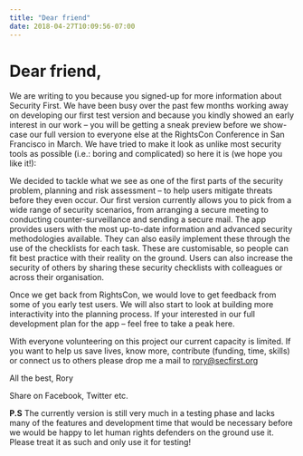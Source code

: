 ```yaml
---
title: "Dear friend"
date: 2018-04-27T10:09:56-07:00
---
```

# Dear friend,

We are writing to you because you signed-up for more information about Security First. We have been busy over the past few months working away on developing our first test version and because you kindly showed an early interest in our work – you will be getting a sneak preview before we show-case our full version to everyone else at the RightsCon Conference in San Francisco in March. We have tried to make it look as unlike most security tools as possible (i.e.: boring and complicated) so here it is (we hope you like it!):

We decided to tackle what we see as one of the first parts of the security problem, planning and risk assessment – to help users mitigate threats before they even occur. Our first version currently allows you to pick from a wide range of security scenarios, from arranging a secure meeting to conducting counter-surveillance and sending a secure mail. The app provides users with the most up-to-date information and advanced security methodologies available. They can also easily implement these through the use of the checklists for each task. These are customisable, so people can fit best practice with their reality on the ground. Users can also increase the security of others by sharing these security checklists with colleagues or across their organisation.

Once we get back from RightsCon, we would love to get feedback from some of you early test users. We will also start to look at building more interactivity into the planning process. If your interested in our full development plan for the app – feel free to take a peak here.

With everyone volunteering on this project our current capacity is limited. If you want to help us save lives, know more, contribute (funding, time, skills) or connect us to others please drop me a mail to rory@secfirst.org

All the best,
Rory

Share on Facebook, Twitter etc.

**P.S** The currently version is still very much in a testing phase and lacks many of the features and development time that would be necessary before we would be happy to let human rights defenders on the ground use it. Please treat it as such and only use it for testing!